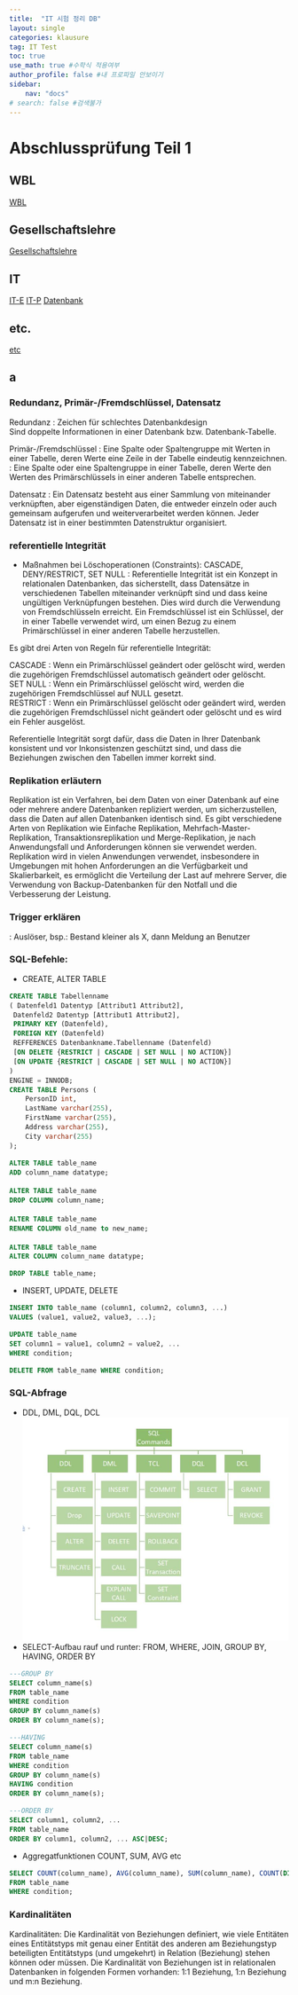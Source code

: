 ```yaml
---
title:  "IT 시험 정리 DB"
layout: single
categories: klausure
tag: IT Test
toc: true
use_math: true #수학식 적용여부
author_profile: false #내 프로파일 안보이기
sidebar:
    nav: "docs" 
# search: false #검색불가
---
```


# Abschlussprüfung Teil 1

## WBL
[WBL](https://true85.github.io/klausure/WBL/)
## Gesellschaftslehre
[Gesellschaftslehre](https://true85.github.io/klausure/Gesellschaftslehre/)
## IT
[IT-E](https://true85.github.io/klausure/IT-E/)
[IT-P](https://true85.github.io/klausure/IT-P/)
[Datenbank](https://true85.github.io/klausure/Datenbank/)
## etc.
[etc](https://true85.github.io/klausure/etc/)


## a
### Redundanz, Primär-/Fremdschlüssel, Datensatz
Redundanz
: Zeichen für schlechtes Datenbankdesign  
Sind doppelte Informationen in einer Datenbank bzw. Datenbank-Tabelle. 

Primär-/Fremdschlüssel 
: Eine Spalte oder Spaltengruppe mit Werten in einer Tabelle, deren Werte eine Zeile in der Tabelle eindeutig kennzeichnen.  
: Eine Spalte oder eine Spaltengruppe in einer Tabelle, deren Werte den Werten des Primärschlüssels in einer anderen Tabelle entsprechen.  

Datensatz
: Ein Datensatz besteht aus einer Sammlung von miteinander verknüpften, aber eigenständigen Daten, die entweder einzeln oder auch gemeinsam aufgerufen und weiterverarbeitet werden können. Jeder Datensatz ist in einer bestimmten Datenstruktur organisiert.  

### referentielle Integrität
- Maßnahmen bei Löschoperationen (Constraints): CASCADE, DENY/RESTRICT, SET NULL
: Referentielle Integrität ist ein Konzept in relationalen Datenbanken, das sicherstellt, dass Datensätze in verschiedenen Tabellen miteinander verknüpft sind und dass keine ungültigen Verknüpfungen bestehen. Dies wird durch die Verwendung von Fremdschlüsseln erreicht. Ein Fremdschlüssel ist ein Schlüssel, der in einer Tabelle verwendet wird, um einen Bezug zu einem Primärschlüssel in einer anderen Tabelle herzustellen.  

Es gibt drei Arten von Regeln für referentielle Integrität:

CASCADE : Wenn ein Primärschlüssel geändert oder gelöscht wird, werden die zugehörigen Fremdschlüssel automatisch geändert oder gelöscht.  
SET NULL : Wenn ein Primärschlüssel gelöscht wird, werden die zugehörigen Fremdschlüssel auf NULL gesetzt.  
RESTRICT : Wenn ein Primärschlüssel gelöscht oder geändert wird, werden die zugehörigen Fremdschlüssel nicht geändert oder gelöscht und es wird ein Fehler ausgelöst.    

Referentielle Integrität sorgt dafür, dass die Daten in Ihrer Datenbank konsistent und vor Inkonsistenzen geschützt sind, und dass die Beziehungen zwischen den Tabellen immer korrekt sind.  

### Replikation erläutern
Replikation ist ein Verfahren, bei dem Daten von einer Datenbank auf eine oder mehrere andere Datenbanken repliziert werden, um sicherzustellen, dass die Daten auf allen Datenbanken identisch sind. Es gibt verschiedene Arten von Replikation wie Einfache Replikation, Mehrfach-Master-Replikation, Transaktionsreplikation und Merge-Replikation, je nach Anwendungsfall und Anforderungen können sie verwendet werden. Replikation wird in vielen Anwendungen verwendet, insbesondere in Umgebungen mit hohen Anforderungen an die Verfügbarkeit und Skalierbarkeit, es ermöglicht die Verteilung der Last auf mehrere Server, die Verwendung von Backup-Datenbanken für den Notfall und die Verbesserung der Leistung.  

### Trigger erklären
: Auslöser, bsp.: Bestand kleiner als X, dann Meldung an Benutzer  

### SQL-Befehle:
- CREATE, ALTER TABLE  
<!-- 왜 검정 바탕화면이 안나오는거지? 혹시 sql 소문자로 적어야하나?-->

```sql
CREATE TABLE Tabellenname
( Datenfeld1 Datentyp [Attribut1 Attribut2],
 Datenfeld2 Datentyp [Attribut1 Attribut2],
 PRIMARY KEY (Datenfeld),
 FOREIGN KEY (Datenfeld)
 REFFERENCES Datenbankname.Tabellenname (Datenfeld)
 [ON DELETE {RESTRICT | CASCADE | SET NULL | NO ACTION}]
 [ON UPDATE {RESTRICT | CASCADE | SET NULL | NO ACTION}]
)
ENGINE = INNODB;
CREATE TABLE Persons (
    PersonID int,
    LastName varchar(255),
    FirstName varchar(255),
    Address varchar(255),
    City varchar(255)
);
```

```sql
ALTER TABLE table_name
ADD column_name datatype;

ALTER TABLE table_name
DROP COLUMN column_name;

ALTER TABLE table_name
RENAME COLUMN old_name to new_name;

ALTER TABLE table_name
ALTER COLUMN column_name datatype;
```

```sql
DROP TABLE table_name;
```

- INSERT, UPDATE, DELETE

```sql
INSERT INTO table_name (column1, column2, column3, ...)
VALUES (value1, value2, value3, ...);
```

```sql
UPDATE table_name
SET column1 = value1, column2 = value2, ...
WHERE condition;
```

```sql
DELETE FROM table_name WHERE condition;
```

### SQL-Abfrage
- DDL, DML, DQL, DCL
![Abfrage](/assets/images/sql-commands.jpeg)  
- SELECT-Aufbau rauf und runter: FROM, WHERE, JOIN, GROUP BY, HAVING, ORDER BY  

```sql
---GROUP BY
SELECT column_name(s)
FROM table_name
WHERE condition
GROUP BY column_name(s)
ORDER BY column_name(s);
```

```sql
---HAVING
SELECT column_name(s)
FROM table_name
WHERE condition
GROUP BY column_name(s)
HAVING condition
ORDER BY column_name(s);
```

```sql
---ORDER BY
SELECT column1, column2, ...
FROM table_name
ORDER BY column1, column2, ... ASC|DESC;
```

- Aggregatfunktionen COUNT, SUM, AVG etc
  
```sql
SELECT COUNT(column_name), AVG(column_name), SUM(column_name), COUNT(DISTINCT column_name), MAX(column_name), MIN(column_name)
FROM table_name
WHERE condition;
```

### Kardinalitäten
Kardinalitäten: 
Die Kardinalität von Beziehungen definiert, wie viele Entitäten eines Entitätstyps mit genau einer Entität des anderen am Beziehungstyp beteiligten Entitätstyps (und umgekehrt) in Relation (Beziehung) stehen können oder müssen. Die Kardinalität von Beziehungen ist in relationalen Datenbanken in folgenden Formen vorhanden: 1:1 Beziehung, 1:n Beziehung und m:n Beziehung.

```
```

 